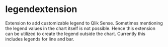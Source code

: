 # legendextension
Extension to add customizable legend to Qlik Sense. Sometimes mentioning the legend values in the chart itself is not possible. Hence this extension can be utilized to create the legend outside the chart.
Currently this includes legends for line and bar.  

